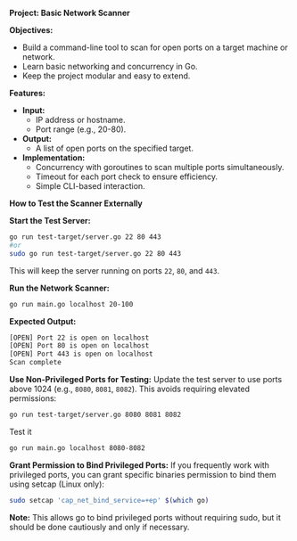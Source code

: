 **Project: Basic Network Scanner**

**Objectives:**

* Build a command-line tool to scan for open ports on a target machine or network.
* Learn basic networking and concurrency in Go.
* Keep the project modular and easy to extend.

**Features:**

* **Input:**
    * IP address or hostname.
    * Port range (e.g., 20-80).
* **Output:**
    * A list of open ports on the specified target.
* **Implementation:**
    * Concurrency with goroutines to scan multiple ports simultaneously.
    * Timeout for each port check to ensure efficiency.
    * Simple CLI-based interaction.

**How to Test the Scanner Externally**

**Start the Test Server:**
```bash
go run test-target/server.go 22 80 443
#or
sudo go run test-target/server.go 22 80 443

```
This will keep the server running on ports `22`, `80`, and `443`.

**Run the Network Scanner:**
```bash
go run main.go localhost 20-100
```
**Expected Output:**
```bash
[OPEN] Port 22 is open on localhost
[OPEN] Port 80 is open on localhost
[OPEN] Port 443 is open on localhost
Scan complete
```

**Use Non-Privileged Ports for Testing:** 
Update the test server to use ports above 1024 (e.g., `8080`, `8081`, `8082`). This avoids requiring elevated permissions:
```bash
go run test-target/server.go 8080 8081 8082
```
Test it
```bash
go run main.go localhost 8080-8082
```

**Grant Permission to Bind Privileged Ports:**
 If you frequently work with privileged ports, you can grant specific binaries permission to bind them using setcap (Linux only):
 ```bash
sudo setcap 'cap_net_bind_service=+ep' $(which go)
```
**Note:** This allows go to bind privileged ports without requiring sudo, but it should be done cautiously and only if necessary.